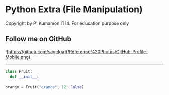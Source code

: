 # Python Extra (File Manipulation)

Copyright by P' Kumamon IT14.
For education purpose only

## Follow me on GitHub
![https://github.com/sagelga](/Reference%20Photos/GitHub-Profile-Mobile.png)

---

```python
class Fruit:
  def __init__:

orange = Fruit("orange", 12, False)
```

